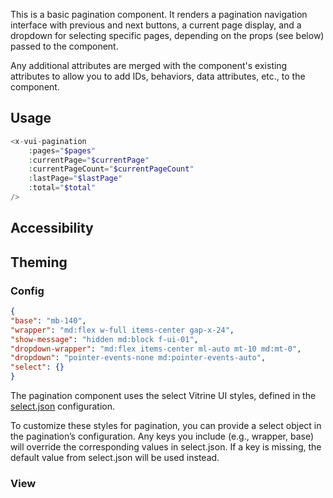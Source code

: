 This is a basic pagination component. It renders a pagination navigation interface with previous and next buttons, a current page display, and a dropdown for selecting specific pages, depending on the props (see below) passed to the component.

Any additional attributes are merged with the component's existing attributes to allow you to add IDs, behaviors, data attributes, etc., to the component.

## Usage

```php
<x-vui-pagination
    :pages="$pages"
    :currentPage="$currentPage"
    :currentPageCount="$currentPageCount"
    :lastPage="$lastPage"
    :total="$total"
/>
```

## Accessibility

## Theming

### Config
``` json
{
"base": "mb-140",
"wrapper": "md:flex w-full items-center gap-x-24",
"show-message": "hidden md:block f-ui-01",
"dropdown-wrapper": "md:flex items-center ml-auto mt-10 md:mt-0",
"dropdown": "pointer-events-none md:pointer-events-auto",
"select": {}
}
```
The pagination component uses the select Vitrine UI styles, defined in the [select.json](resources/frontend/theme/components/select.json) configuration.

To customize these styles for pagination, you can provide a select object in the pagination’s configuration. Any keys you include (e.g., wrapper, base) will override the corresponding values in select.json. If a key is missing, the default value from select.json will be used instead.
### View
